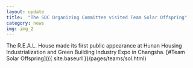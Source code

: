 ```yaml
---
layout: update
title:  "The SDC Organizing Committee visited Team Solar Offspring"
category: news
img: img_2
---
```


The R.E.A.L. House made its first public appearance at Hunan Housing Industrialization and Green Building Industry Expo in Changsha. [#Team Solar Offspring]({{ site.baseurl }}/pages/teams/sol.html)